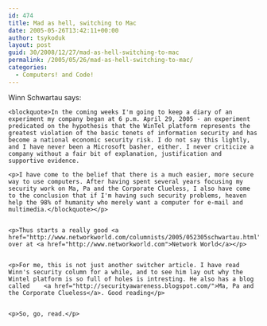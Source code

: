 ```yaml
---
id: 474
title: Mad as hell, switching to Mac
date: 2005-05-26T13:42:11+00:00
author: tsykoduk
layout: post
guid: 30/2008/12/27/mad-as-hell-switching-to-mac
permalink: /2005/05/26/mad-as-hell-switching-to-mac/
categories:
  - Computers! and Code!
---
```

<p>Winn Schwartau says:</p>


	<blockquote>In the coming weeks I'm going to keep a diary of an experiment my company began at 6 p.m. April 29, 2005 - an experiment predicated on the hypothesis that the WinTel platform represents the greatest violation of the basic tenets of information security and has become a national economic security risk. I do not say this lightly, and I have never been a Microsoft basher, either. I never criticize a company without a fair bit of explanation, justification and supportive evidence.

	<p>I have come to the belief that there is a much easier, more secure way to use computers. After having spent several years focusing my security work on Ma, Pa and the Corporate Clueless, I also have come to the conclusion that if I'm having such security problems, heaven help the 98% of humanity who merely want a computer for e-mail and multimedia.</blockquote></p>


	<p>Thus starts a really good <a href="http://www.networkworld.com/columnists/2005/052305schwartau.html">Story</a>  over at <a href="http://www.networkworld.com">Network World</a></p>


	<p>For me, this is not just another switcher article. I have read Winn's security column for a while, and to see him lay out why the Wintel platform is so full of holes is intresting. He also has a blog called    <a href="http://securityawareness.blogspot.com/">Ma, Pa and the Corporate Clueless</a>. Good reading</p>


	<p>So, go, read.</p>